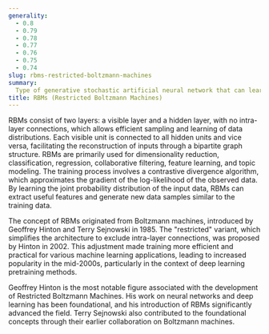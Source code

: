 ```yaml
---
generality:
  - 0.8
  - 0.79
  - 0.78
  - 0.77
  - 0.76
  - 0.75
  - 0.74
slug: rbms-restricted-boltzmann-machines
summary:
  Type of generative stochastic artificial neural network that can learn a probability distribution over its set of inputs.
title: RBMs (Restricted Boltzmann Machines)
---
```


RBMs consist of two layers: a visible layer and a hidden layer, with no intra-layer connections, which allows efficient sampling and learning of data distributions. Each visible unit is connected to all hidden units and vice versa, facilitating the reconstruction of inputs through a bipartite graph structure. RBMs are primarily used for dimensionality reduction, classification, regression, collaborative filtering, feature learning, and topic modeling. The training process involves a contrastive divergence algorithm, which approximates the gradient of the log-likelihood of the observed data. By learning the joint probability distribution of the input data, RBMs can extract useful features and generate new data samples similar to the training data.

The concept of RBMs originated from Boltzmann machines, introduced by Geoffrey Hinton and Terry Sejnowski in 1985. The "restricted" variant, which simplifies the architecture to exclude intra-layer connections, was proposed by Hinton in 2002. This adjustment made training more efficient and practical for various machine learning applications, leading to increased popularity in the mid-2000s, particularly in the context of deep learning pretraining methods.

Geoffrey Hinton is the most notable figure associated with the development of Restricted Boltzmann Machines. His work on neural networks and deep learning has been foundational, and his introduction of RBMs significantly advanced the field. Terry Sejnowski also contributed to the foundational concepts through their earlier collaboration on Boltzmann machines.
